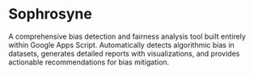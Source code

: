 # Sophrosyne
A comprehensive bias detection and fairness analysis tool built entirely within Google Apps Script. Automatically detects algorithmic bias in datasets, generates detailed reports with visualizations, and provides actionable recommendations for bias mitigation.
